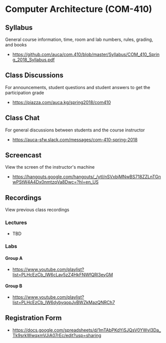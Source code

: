 # Computer Architecture (COM-410)

## Syllabus

General course information, time, room and lab numbers, rules, grading, and
books

* <https://github.com/auca/com.410/blob/master/Syllabus/COM_410_Spring_2018_Syllabus.pdf>

## Class Discussions

For announcements, student questions and student answers to get the
participation grade

* <https://piazza.com/auca.kg/spring2018/com410>

## Class Chat

For general discussions between students and the course instructor

* <https://auca-sfw.slack.com/messages/com-410-spring-2018>

## Screencast

View the screen of the instructor's machine

* <https://hangouts.google.com/hangouts/_/ytl/nSVxbjMNwBS718ZZLnTGnwPStW4A4Dx0nmtzqVa8Dwc=?hl=en_US>

## Recordings

View previous class recordings

### Lectures

* TBD

### Labs

#### Group A

* <https://www.youtube.com/playlist?list=PLHcEzCb_lW6cLav5zZ4HkFNWfQRl3eyGM>

#### Group B

* <https://www.youtube.com/playlist?list=PLHcEzCb_lW6dybyqopJvBWZkMazQNRCh7>

## Registration Form

* <https://docs.google.com/spreadsheets/d/1mTAbPKdYiSJQsV0YWvl3Da_Tk9srkWwqxmVJiA07rEc/edit?usp=sharing>
